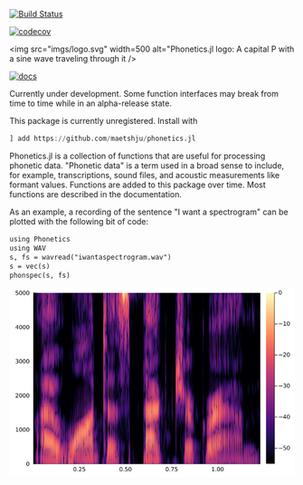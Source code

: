 [![Build Status](https://github.com/maetshju/Phonetics.jl/actions/workflows/ci.yml/badge.svg)](https://github.com/maetshju/Phonetics.jl/actions/workflows/ci.yml)

[![codecov](https://codecov.io/gh/maetshju/Phonetics.jl/branch/master/graph/badge.svg)](https://codecov.io/gh/maetshju/Phonetics.jl)


<img src="imgs/logo.svg" width=500 alt="Phonetics.jl logo: A capital P with a sine wave traveling through it />

[![docs](https://img.shields.io/badge/docs-release-green)](https://maetshju.github.io/Phonetics.jl)

Currently under development. Some function interfaces may break from time to time while in an alpha-release state.

This package is currently unregistered. Install with

```julia
] add https://github.com/maetshju/phonetics.jl
```

Phonetics.jl is a collection of functions that are useful for processing phonetic data. "Phonetic data" is a term used in a broad sense to include, for example, transcriptions, sound files, and acoustic measurements like formant values. Functions are added to this package over time. Most functions are described in the documentation.

As an example, a recording of the sentence "I want a spectrogram" can be plotted with the following bit of code:

```
using Phonetics
using WAV
s, fs = wavread("iwantaspectrogram.wav")
s = vec(s)
phonspec(s, fs)
```

![A spectrogram of the phrase "I want a spectrogram"](imgs/iwantaspectrogram.png)